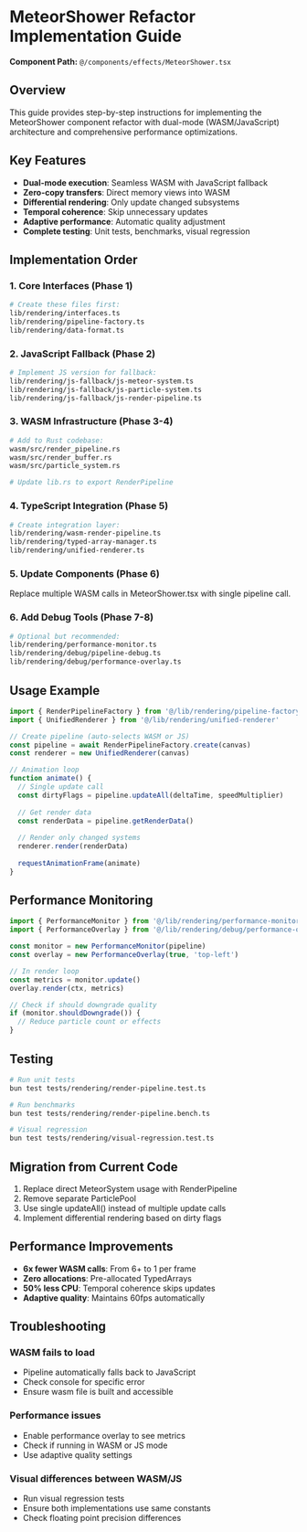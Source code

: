 # MeteorShower Refactor Implementation Guide

**Component Path:** `@/components/effects/MeteorShower.tsx`

## Overview

This guide provides step-by-step instructions for implementing the MeteorShower component refactor with dual-mode (WASM/JavaScript) architecture and comprehensive performance optimizations.

## Key Features

- **Dual-mode execution**: Seamless WASM with JavaScript fallback
- **Zero-copy transfers**: Direct memory views into WASM
- **Differential rendering**: Only update changed subsystems
- **Temporal coherence**: Skip unnecessary updates
- **Adaptive performance**: Automatic quality adjustment
- **Complete testing**: Unit tests, benchmarks, visual regression

## Implementation Order

### 1. Core Interfaces (Phase 1)
```bash
# Create these files first:
lib/rendering/interfaces.ts
lib/rendering/pipeline-factory.ts
lib/rendering/data-format.ts
```

### 2. JavaScript Fallback (Phase 2)
```bash
# Implement JS version for fallback:
lib/rendering/js-fallback/js-meteor-system.ts
lib/rendering/js-fallback/js-particle-system.ts
lib/rendering/js-fallback/js-render-pipeline.ts
```

### 3. WASM Infrastructure (Phase 3-4)
```bash
# Add to Rust codebase:
wasm/src/render_pipeline.rs
wasm/src/render_buffer.rs
wasm/src/particle_system.rs

# Update lib.rs to export RenderPipeline
```

### 4. TypeScript Integration (Phase 5)
```bash
# Create integration layer:
lib/rendering/wasm-render-pipeline.ts
lib/rendering/typed-array-manager.ts
lib/rendering/unified-renderer.ts
```

### 5. Update Components (Phase 6)
Replace multiple WASM calls in MeteorShower.tsx with single pipeline call.

### 6. Add Debug Tools (Phase 7-8)
```bash
# Optional but recommended:
lib/rendering/performance-monitor.ts
lib/rendering/debug/pipeline-debug.ts
lib/rendering/debug/performance-overlay.ts
```

## Usage Example

```typescript
import { RenderPipelineFactory } from '@/lib/rendering/pipeline-factory'
import { UnifiedRenderer } from '@/lib/rendering/unified-renderer'

// Create pipeline (auto-selects WASM or JS)
const pipeline = await RenderPipelineFactory.create(canvas)
const renderer = new UnifiedRenderer(canvas)

// Animation loop
function animate() {
  // Single update call
  const dirtyFlags = pipeline.updateAll(deltaTime, speedMultiplier)
  
  // Get render data
  const renderData = pipeline.getRenderData()
  
  // Render only changed systems
  renderer.render(renderData)
  
  requestAnimationFrame(animate)
}
```

## Performance Monitoring

```typescript
import { PerformanceMonitor } from '@/lib/rendering/performance-monitor'
import { PerformanceOverlay } from '@/lib/rendering/debug/performance-overlay'

const monitor = new PerformanceMonitor(pipeline)
const overlay = new PerformanceOverlay(true, 'top-left')

// In render loop
const metrics = monitor.update()
overlay.render(ctx, metrics)

// Check if should downgrade quality
if (monitor.shouldDowngrade()) {
  // Reduce particle count or effects
}
```

## Testing

```bash
# Run unit tests
bun test tests/rendering/render-pipeline.test.ts

# Run benchmarks
bun test tests/rendering/render-pipeline.bench.ts

# Visual regression
bun test tests/rendering/visual-regression.test.ts
```

## Migration from Current Code

1. Replace direct MeteorSystem usage with RenderPipeline
2. Remove separate ParticlePool
3. Use single updateAll() instead of multiple update calls
4. Implement differential rendering based on dirty flags

## Performance Improvements

- **6x fewer WASM calls**: From 6+ to 1 per frame
- **Zero allocations**: Pre-allocated TypedArrays
- **50% less CPU**: Temporal coherence skips updates
- **Adaptive quality**: Maintains 60fps automatically

## Troubleshooting

### WASM fails to load
- Pipeline automatically falls back to JavaScript
- Check console for specific error
- Ensure wasm file is built and accessible

### Performance issues
- Enable performance overlay to see metrics
- Check if running in WASM or JS mode
- Use adaptive quality settings

### Visual differences between WASM/JS
- Run visual regression tests
- Ensure both implementations use same constants
- Check floating point precision differences